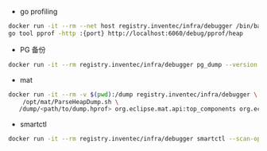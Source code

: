 - go profiling

```bash
docker run -it --rm --net host registry.inventec/infra/debugger /bin/bash
go tool pprof -http :{port} http://localhost:6060/debug/pprof/heap
```

- PG 备份

```bash
docker run -it --rm registry.inventec/infra/debugger pg_dump --version
```

- mat

```bash
docker run -it --rm -v $(pwd):/dump registry.inventec/infra/debugger \
    /opt/mat/ParseHeapDump.sh \
   /dump/<path/to/dump.hprof> org.eclipse.mat.api:top_components org.eclipse.mat.api:suspects org.eclipse.mat.api:overview
```

- smartctl

```bash
docker run -it --rm registry.inventec/infra/debugger smartctl --scan-open
```